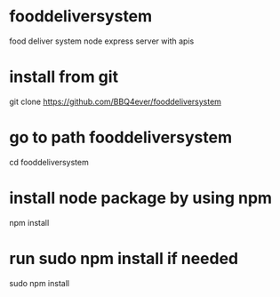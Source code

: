 # fooddeliversystem
food deliver system node express server with apis

# install from git

git clone https://github.com/BBQ4ever/fooddeliversystem

# go to path fooddeliversystem
cd fooddeliversystem

# install node package by using npm
npm install 

# run sudo npm install if needed
sudo npm install